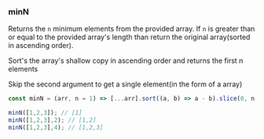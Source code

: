 ### minN

Returns the `n` minimum elements from the provided array. If `n` is greater than or equal to the provided array's length than return the original array(sorted in ascending order).

Sort's the array's shallow copy in ascending order and returns the first n elements

Skip the second argument to get a single element(in the form of a array)
``` js
const minN = (arr, n = 1) => [...arr].sort((a, b) => a - b).slice(0, n);

```
``` js
minN([1,2,3]); // [1]
minN([1,2,3],2); // [1,2]
minN([1,2,3],4); // [1,2,3]
```
